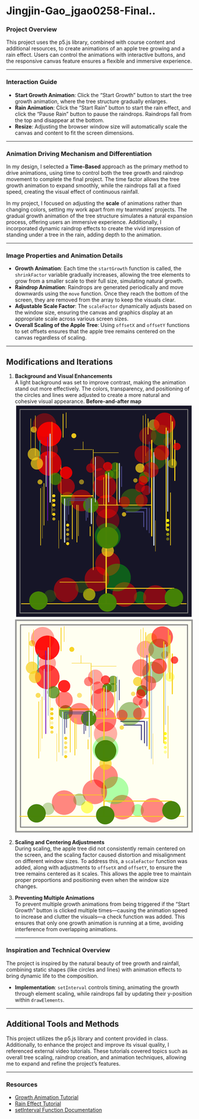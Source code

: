 # Jingjin-Gao_jgao0258-Final..


### Project Overview

This project uses the p5.js library, combined with course content and additional resources, to create animations of an apple tree growing and a rain effect. Users can control the animations with interactive buttons, and the responsive canvas feature ensures a flexible and immersive experience.

--- 

### Interaction Guide

- **Start Growth Animation**: Click the “Start Growth” button to start the tree growth animation, where the tree structure gradually enlarges.
- **Rain Animation**: Click the “Start Rain” button to start the rain effect, and click the “Pause Rain” button to pause the raindrops. Raindrops fall from the top and disappear at the bottom.
- **Resize**: Adjusting the browser window size will automatically scale the canvas and content to fit the screen dimensions.

---

### Animation Driving Mechanism and Differentiation

In my design, I selected a **Time-Based** approach as the primary method to drive animations, using time to control both the tree growth and raindrop movement to complete the final project. The time factor allows the tree growth animation to expand smoothly, while the raindrops fall at a fixed speed, creating the visual effect of continuous rainfall.

In my project, I focused on adjusting the **scale** of animations rather than changing colors, setting my work apart from my teammates’ projects. The gradual growth animation of the tree structure simulates a natural expansion process, offering users an immersive experience. Additionally, I incorporated dynamic raindrop effects to create the vivid impression of standing under a tree in the rain, adding depth to the animation.

---

### Image Properties and Animation Details

- **Growth Animation**: Each time the `startGrowth` function is called, the `shrinkFactor` variable gradually increases, allowing the tree elements to grow from a smaller scale to their full size, simulating natural growth.
- **Raindrop Animation**: Raindrops are generated periodically and move downwards using the `move` function. Once they reach the bottom of the screen, they are removed from the array to keep the visuals clear.
- **Adjustable Scale Factor**: The `scaleFactor` dynamically adjusts based on the window size, ensuring the canvas and graphics display at an appropriate scale across various screen sizes.
- **Overall Scaling of the Apple Tree**: Using `offsetX` and `offsetY` functions to set offsets ensures that the apple tree remains centered on the canvas regardless of scaling.

---

## Modifications and Iterations

1. **Background and Visual Enhancements**  
   A light background was set to improve contrast, making the animation stand out more effectively. The colors, transparency, and positioning of the circles and lines were adjusted to create a more natural and cohesive visual appearance.
   **Before-and-after map**
![an image of 1](/ReadImage/1.png)
![an image of 2](/ReadImage/2.png)


2. **Scaling and Centering Adjustments**  
   During scaling, the apple tree did not consistently remain centered on the screen, and the scaling factor caused distortion and misalignment on different window sizes. To address this, a `scaleFactor` function was added, along with adjustments to `offsetX` and `offsetY`, to ensure the tree remains centered as it scales. This allows the apple tree to maintain proper proportions and positioning even when the window size changes.

3. **Preventing Multiple Animations**  
   To prevent multiple growth animations from being triggered if the “Start Growth” button is clicked multiple times—causing the animation speed to increase and clutter the visuals—a check function was added. This ensures that only one growth animation is running at a time, avoiding interference from overlapping animations.

   ---

### Inspiration and Technical Overview

The project is inspired by the natural beauty of tree growth and rainfall, combining static shapes (like circles and lines) with animation effects to bring dynamic life to the composition.  
- **Implementation**: `setInterval` controls timing, animating the growth through element scaling, while raindrops fall by updating their y-position within `drawElements`.

---

## Additional Tools and Methods

This project utilizes the p5.js library and content provided in class. Additionally, to enhance the project and improve its visual quality, I referenced external video tutorials. These tutorials covered topics such as overall tree scaling, raindrop creation, and animation techniques, allowing me to expand and refine the project’s features.

--- 

### Resources

- [Growth Animation Tutorial](https://youtu.be/lMJmtlp6Yus)
- [Rain Effect Tutorial](https://www.youtube.com/watch?v=KkyIDI6rQJI)
- [setInterval Function Documentation](https://developer.mozilla.org/en-US/docs/Web/API/WindowOrWorkerGlobalScope/setInterval)



